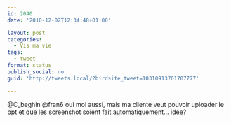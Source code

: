 ```yaml
---
id: 2040
date: '2010-12-02T12:34:48+01:00'

layout: post
categories:
  - Vis ma vie
tags:
  - tweet
format: status
publish_social: no
guid: 'http://tweets.local/?birdsite_tweet=10310913701707777'

---
```


@C\_beghin @fran6 oui moi aussi, mais ma cliente veut pouvoir uploader le ppt et que les screenshot soient fait automatiquement… idée?